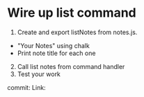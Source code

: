 # Wire up list command 

1. Create and export listNotes from notes.js.
 - "Your Notes" using chalk 
 - Print note title for each one
2. Call list notes from command handler
3. Test your work

commit:
Link: